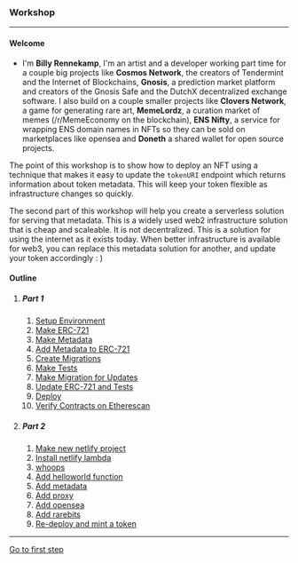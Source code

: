 ### Workshop

------

#### Welcome

- I'm **Billy Rennekamp**, I'm an artist and a developer working part time for a couple big projects like **Cosmos Network**, the creators of Tendermint and the Internet of Blockchains, **Gnosis**, a prediction market platform and creators of the Gnosis Safe and the DutchX decentralized exchange software. I also build on a couple smaller projects like **Clovers Network**, a game for generating rare art, **MemeLordz**, a curation market of memes (/r/MemeEconomy on the blockchain), **ENS Nifty**, a service for wrapping ENS domain names in NFTs so they can be sold on marketplaces like opensea and **Doneth** a shared wallet for open source projects.


The point of this workshop is to show how to deploy an NFT using a technique that makes it easy to update the `tokenURI` endpoint which returns information about token metadata. This will keep your token flexible as infrastructure changes so quickly.

The second part of this workshop will help you create a serverless solution for serving that metadata. This is a widely used web2 infrastructure solution that is cheap and scaleable. It is not decentralized. This is a solution for using the internet as it exists today. When better infrastructure is available for web3, you can replace this metadata solution for another, and update your token accordingly : )

#### Outline

1. ##### Part 1

   1. [Setup Environment](tutorial/1-1.md)
   2. [Make ERC-721](tutorial/1-2.md)
   3. [Make Metadata](tutorial/1-3.md)
   4. [Add Metadata to ERC-721](tutorial/1-4.md)
   5. [Create Migrations](tutorial/1-5.md)
   6. [Make Tests](tutorial/1-6.md)
   7. [Make Migration for Updates](tutorial/1-7.md)
   8. [Update ERC-721 and Tests](tutorial/1-8.md)
   9. [Deploy](tutorial/1-9.md)
   10. [Verify Contracts on Etherescan](tutorial/1-10.md)

2. ##### Part 2

   1. [Make new netlify project](tutorial/2-1.md)
   2. [Install netlify lambda](tutorial/2-2.md)
   3. [whoops](tutorial/2-3.md)
   4. [Add helloworld function](tutorial/2-4.md)
   5. [Add metadata](tutorial/2-5.md)
   6. [Add proxy](tutorial/2-6.md)
   7. [Add opensea](tutorial/2-7.md)
   8. [Add rarebits](tutorial/2-8.md)
   9. [Re-deploy and mint a token](tutorial/2-9.md)

-----

[Go to first step](tutorial/1-1.md)